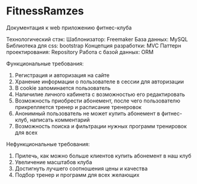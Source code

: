 # FitnessRamzes
Документация к web приложению фитнес-клуба

Технологический стэк:
Шаблонизатор: Freemaker
База данных: MySQL
Библиотека для css: bootstrap
Концепция разработки: MVC
Паттерн проектирования: Repository
Работа с базой данных: ORM

Функциональные требования:
1) Регистрация и авторизация на сайте 
2) Хранение информации о пользователе в сессии для авторизации
3) В coоkie запоминается пользователь
4) Наличилие личного кабинета с возможностью его редактировать
5) Возможность приобрести абонемент, после чего пользователю прикрепляется тренер и расписание тренеровок
6) Анонимный пользователь не может купить абонемент в фитнес-клуб, написать комментарий
7) Возможность поиска и фильтрации нужных программ тренировок для всех

Нефункциональные требования:
1) Прилечь, как можно больше клиентов купить абонемент в наш клуб
2) Увеличение масштабов клуба
3) Достигнуть лучшего соотношения цены и качества
4) Подбор тренер и программ для всех желающих
